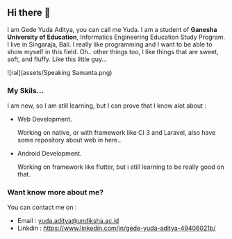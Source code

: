 ## Hi there 👋

I am Gede Yuda Aditya, you can call me Yuda. I am a student of **Ganesha University of Education**, Informatics Engineering Education Study Program. I live in Singaraja, Bali. I really like programming and I want to be able to show myself in this field. Oh.. other things too, I like things that are sweet, soft, and fluffy. Like this little guy...

![ral](assets/Speaking Samanta.png)

### My Skils...
I am new, so I am still learning, but I can prove that I know alot about :
- Web Development.
  
  Working on native, or with framework like CI 3 and Laravel, also have some repository about web in here..

- Android Development.
  
  Working on framework like flutter, but i still learning to be really good on that.

### Want know more about me?
You can contact me on :
- Email   : yuda.aditya@undiksha.ac.id
- Linkdin : https://www.linkedin.com/in/gede-yuda-aditya-49406021b/


<!--
**GedeYudaAditya/GedeYudaAditya** is a ✨ _special_ ✨ repository because its `README.md` (this file) appears on your GitHub profile.

Here are some ideas to get you started:

- 🔭 I’m currently working on ...
- 🌱 I’m currently learning ...
- 👯 I’m looking to collaborate on ...
- 🤔 I’m looking for help with ...
- 💬 Ask me about ...
- 📫 How to reach me: ...
- 😄 Pronouns: ...
- ⚡ Fun fact: ...
-->
